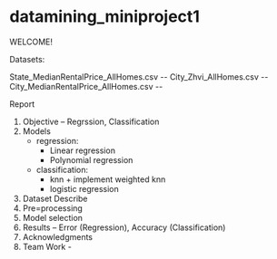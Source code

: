 # datamining_miniproject1

WELCOME!

Datasets:

State_MedianRentalPrice_AllHomes.csv -- 
City_Zhvi_AllHomes.csv -- 
City_MedianRentalPrice_AllHomes.csv -- 


Report


1.	Objective – Regrssion, Classification
2.	Models
	- regression: 
		* Linear regression
		*  Polynomial regression
	- classification:
		* knn + implement weighted knn
		* logistic regression
5.	Dataset Describe
6.	Pre=processing
7.	Model selection
8.	Results – Error (Regression), Accuracy (Classification)
9.	Acknowledgments
10.	Team Work - 
